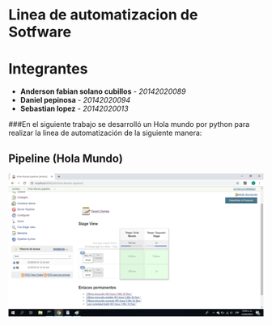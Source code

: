 # Linea de automatizacion de Sotfware

# Integrantes
* **Anderson fabian solano cubillos** - *20142020089* 
* **Daniel pepinosa** - *20142020094* 
* **Sebastian lopez** - *20142020013* 

###En el siguiente trabajo se desarrolló un Hola mundo por python para realizar la linea de automatización de la siguiente manera:
## Pipeline (Hola Mundo)

![pipeline](4.png)

